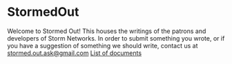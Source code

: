 # StormedOut
Welcome to Stormed Out! This houses the writings of the patrons and developers of Storm Networks. In order to submit something you wrote, or if you have a suggestion of something we should write, contact us at stormed.out.ask@gmail.com
[List of documents](list.md)
